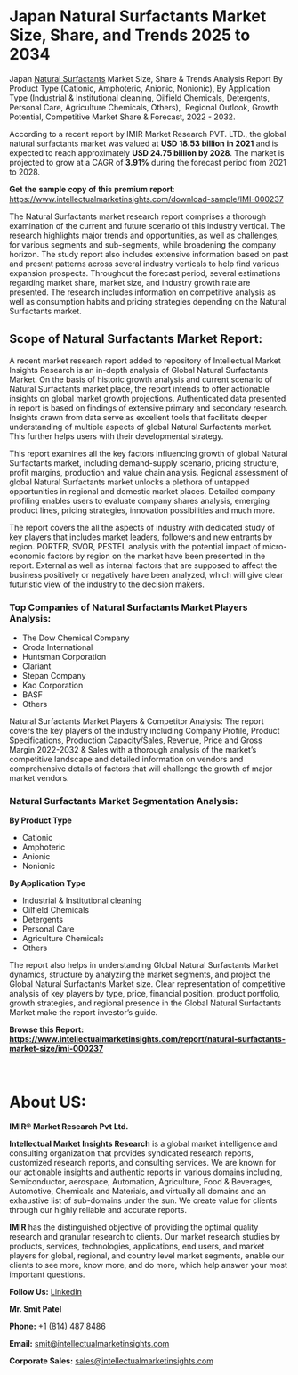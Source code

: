 <h1>Japan Natural Surfactants Market Size, Share, and Trends 2025 to 2034</h1>
<p>Japan <a href="https://www.intellectualmarketinsights.com/report/natural-surfactants-market-size/imi-000237">Natural Surfactants</a> Market Size, Share &amp; Trends Analysis Report By Product Type (Cationic, Amphoteric, Anionic, Nonionic), By Application Type (Industrial &amp; Institutional cleaning, Oilfield Chemicals, Detergents, Personal Care, Agriculture Chemicals, Others),&nbsp; Regional Outlook, Growth Potential, Competitive Market Share &amp; Forecast, 2022 - 2032.</p>
<p>According to a recent report by IMIR Market Research PVT. LTD., the global natural surfactants market was valued at&nbsp;<strong>USD 18.53 billion in 2021</strong>&nbsp;and is expected to reach approximately&nbsp;<strong>USD 24.75 billion by 2028</strong>. The market is projected to grow at a CAGR of&nbsp;<strong>3.91%</strong>&nbsp;during the forecast period from 2021 to 2028.</p>
<p>𝐆𝐞𝐭 𝐭𝐡𝐞 𝐬𝐚𝐦𝐩𝐥𝐞 𝐜𝐨𝐩𝐲 𝐨𝐟 𝐭𝐡𝐢𝐬 𝐩𝐫𝐞𝐦𝐢𝐮𝐦 𝐫𝐞𝐩𝐨𝐫𝐭: <a href="https://www.intellectualmarketinsights.com/download-sample/IMI-000237">https://www.intellectualmarketinsights.com/download-sample/IMI-000237</a></p>
<p>The Natural Surfactants market research report comprises a thorough examination of the current and future scenario of this industry vertical. The research highlights major trends and opportunities, as well as challenges, for various segments and sub-segments, while broadening the company horizon. The study report also includes extensive information based on past and present patterns across several industry verticals to help find various expansion prospects. Throughout the forecast period, several estimations regarding market share, market size, and industry growth rate are presented. The research includes information on competitive analysis as well as consumption habits and pricing strategies depending on the Natural Surfactants market.</p>
<h2>Scope of Natural Surfactants Market Report:</h2>
<p>A recent market research report added to repository of Intellectual Market Insights Research is an in-depth analysis of Global Natural Surfactants Market. On the basis of historic growth analysis and current scenario of Natural Surfactants market place, the report intends to offer actionable insights on global market growth projections. Authenticated data presented in report is based on findings of extensive primary and secondary research. Insights drawn from data serve as excellent tools that facilitate deeper understanding of multiple aspects of global Natural Surfactants market. This further helps users with their developmental strategy.</p>
<p>This report examines all the key factors influencing growth of global Natural Surfactants market, including demand-supply scenario, pricing structure, profit margins, production and value chain analysis. Regional assessment of global Natural Surfactants market unlocks a plethora of untapped opportunities in regional and domestic market places. Detailed company profiling enables users to evaluate company shares analysis, emerging product lines, pricing strategies, innovation possibilities and much more.</p>
<p>The report covers the all the aspects of industry with dedicated study of key players that includes market leaders, followers and new entrants by region. PORTER, SVOR, PESTEL analysis with the potential impact of micro-economic factors by region on the market have been presented in the report. External as well as internal factors that are supposed to affect the business positively or negatively have been analyzed, which will give clear futuristic view of the industry to the decision makers.</p>
<h3>Top Companies of&nbsp;Natural Surfactants Market Players Analysis:</h3>
<ul>
<li>The Dow Chemical Company</li>
<li>Croda International</li>
<li>Huntsman Corporation</li>
<li>Clariant</li>
<li>Stepan Company</li>
<li>Kao Corporation</li>
<li>BASF</li>
<li>Others</li>
</ul>
<p>Natural Surfactants Market Players &amp; Competitor Analysis: The report covers the key players of the industry including Company Profile, Product Specifications, Production Capacity/Sales, Revenue, Price and Gross Margin 2022-2032 &amp; Sales with a thorough analysis of the market&rsquo;s competitive landscape and detailed information on vendors and comprehensive details of factors that will challenge the growth of major market vendors.</p>
<h3>Natural Surfactants Market Segmentation Analysis:</h3>
<p><strong>By Product Type</strong></p>
<ul>
<li>Cationic</li>
<li>Amphoteric</li>
<li>Anionic</li>
<li>Nonionic</li>
</ul>
<p><strong>By Application Type</strong></p>
<ul>
<li>Industrial &amp; Institutional cleaning</li>
<li>Oilfield Chemicals</li>
<li>Detergents</li>
<li>Personal Care</li>
<li>Agriculture Chemicals</li>
<li>Others</li>
</ul>
<p>The report also helps in understanding Global Natural Surfactants Market dynamics, structure by analyzing the market segments, and project the Global Natural Surfactants&nbsp;Market size. Clear representation of competitive analysis of key players by type, price, financial position, product portfolio, growth strategies, and regional presence in the Global Natural Surfactants Market make the report investor&rsquo;s guide.</p>
<p><strong>Browse this Report:&nbsp; </strong><a href="https://www.intellectualmarketinsights.com/report/natural-surfactants-market-size/imi-000237"><strong>https://www.intellectualmarketinsights.com/report/natural-surfactants-market-size/imi-000237</strong></a></p>
<p>&nbsp;</p>
<h1>About US:</h1>
<p><strong>IMIR&reg; Market Research Pvt Ltd.</strong></p>
<p><strong>Intellectual Market Insights Research</strong> is a global market intelligence and consulting organization that provides syndicated research reports, customized research reports, and consulting services. We are known for our actionable insights and authentic reports in various domains including, Semiconductor, aerospace, Automation, Agriculture, Food &amp; Beverages, Automotive, Chemicals and Materials, and virtually all domains and an exhaustive list of sub-domains under the sun. We create value for clients through our highly reliable and accurate reports.</p>
<p><strong>IMIR</strong> has the distinguished objective of providing the optimal quality research and granular research to clients. Our market research studies by products, services, technologies, applications, end users, and market players for global, regional, and country level market segments, enable our clients to see more, know more, and do more, which help answer your most important questions.</p>
<p><strong>Follow Us:</strong> <a href="https://www.linkedin.com/company/imir-marketresearch/">LinkedIn</a></p>
<p><strong>Mr. Smit Patel</strong></p>
<p><strong>Phone:</strong> +1 (814) 487 8486</p>
<p><strong>Email:</strong> <a href="mailto:smit@intellectualmarketinsights.com">smit@intellectualmarketinsights.com</a></p>
<p><strong>Corporate Sales:</strong> <a href="mailto:sales@intellectualmarketinsights.com">sales@intellectualmarketinsights.com</a></p>
<p>&nbsp;</p>
